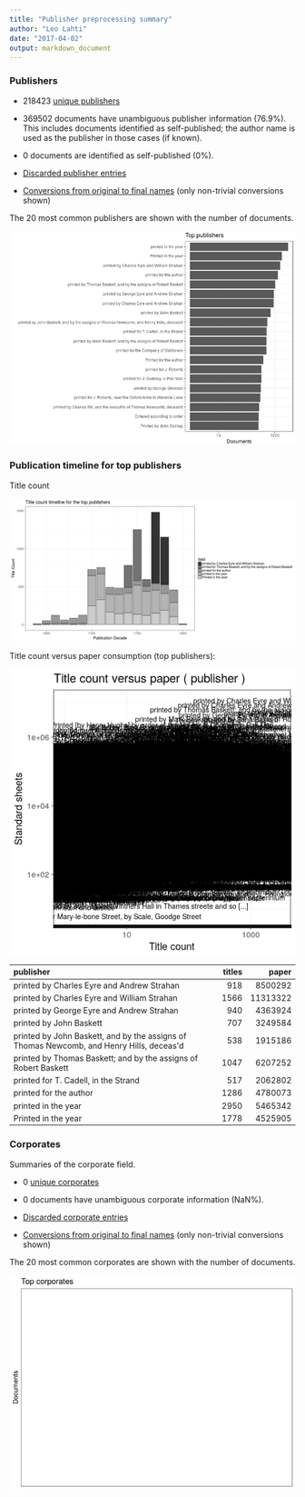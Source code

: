 ```yaml
---
title: "Publisher preprocessing summary"
author: "Leo Lahti"
date: "2017-04-02"
output: markdown_document
---
```



### Publishers

 * 218423 [unique publishers](output.tables/publisher_accepted.csv)

 * 369502 documents have unambiguous publisher information (76.9%). This includes documents identified as self-published; the author name is used as the publisher in those cases (if known).

 * 0 documents are identified as self-published (0%). 

 * [Discarded publisher entries](output.tables/publisher_discarded.csv)

 * [Conversions from original to final names](output.tables/publisher_conversion_nontrivial.csv) (only non-trivial conversions shown)


The 20 most common publishers are shown with the number of documents. 

![plot of chunk summarypublisher2](figure/summarypublisher2-1.png)

### Publication timeline for top publishers

Title count

![plot of chunk summaryTop10pubtimeline](figure/summaryTop10pubtimeline-1.png)



Title count versus paper consumption (top publishers):

![plot of chunk publishertitlespapers](figure/publishertitlespapers-1.png)

|publisher                                                                                | titles|    paper|
|:----------------------------------------------------------------------------------------|------:|--------:|
|printed by Charles Eyre and Andrew Strahan                                               |    918|  8500292|
|printed by Charles Eyre and William Strahan                                              |   1566| 11313322|
|printed by George Eyre and Andrew Strahan                                                |    940|  4363924|
|printed by John Baskett                                                                  |    707|  3249584|
|printed by John Baskett, and by the assigns of Thomas Newcomb, and Henry Hills, deceas'd |    538|  1915186|
|printed by Thomas Baskett; and by the assigns of Robert Baskett                          |   1047|  6207252|
|printed for T. Cadell, in the Strand                                                     |    517|  2062802|
|printed for the author                                                                   |   1286|  4780073|
|printed in the year                                                                      |   2950|  5465342|
|Printed in the year                                                                      |   1778|  4525905|


### Corporates

Summaries of the corporate field.

 * 0 [unique corporates](output.tables/corporate_accepted.csv)

 * 0 documents have unambiguous corporate information (NaN%). 

 * [Discarded corporate entries](output.tables/corporate_discarded.csv)

 * [Conversions from original to final names](output.tables/corporate_conversion_nontrivial.csv) (only non-trivial conversions shown)


The 20 most common corporates are shown with the number of documents. 

![plot of chunk summarycorporate2](figure/summarycorporate2-1.png)



